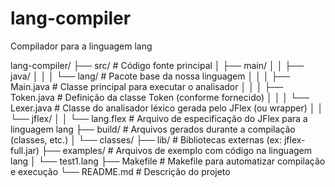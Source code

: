 # lang-compiler
Compilador para a linguagem lang


lang-compiler/
├── src/                     # Código fonte principal
│   ├── main/
│   │   ├── java/
│   │   │   └── lang/        # Pacote base da nossa linguagem
│   │   │       ├── Main.java          # Classe principal para executar o analisador
│   │   │       ├── Token.java         # Definição da classe Token (conforme fornecido)
│   │   │       └── Lexer.java         # Classe do analisador léxico gerada pelo JFlex (ou wrapper)
│   │   └── jflex/
│   │       └── lang.flex        # Arquivo de especificação do JFlex para a linguagem lang
├── build/                   # Arquivos gerados durante a compilação (classes, etc.)
│   └── classes/
├── lib/                     # Bibliotecas externas (ex: jflex-full.jar)
├── examples/                # Arquivos de exemplo com código na linguagem lang
│   └── test1.lang
├── Makefile                 # Makefile para automatizar compilação e execução
└── README.md                # Descrição do projeto
